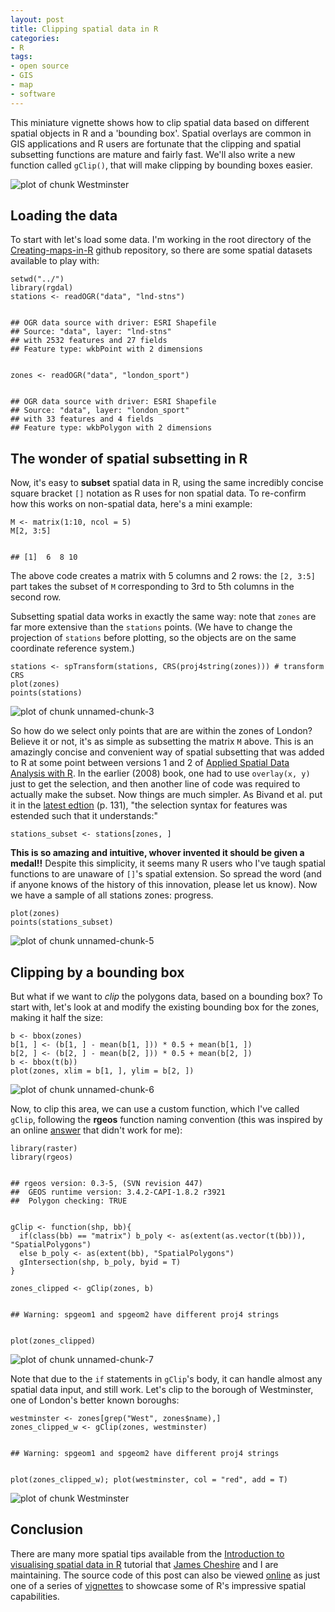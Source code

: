 ```yaml
---
layout: post
title: Clipping spatial data in R
categories:
- R
tags:
- open source
- GIS
- map
- software
---
```



This miniature vignette shows how to clip spatial data based on different spatial objects in R and a 'bounding box'. Spatial overlays are common in GIS applications and R users are fortunate that the clipping and spatial subsetting functions are mature and fairly fast. We'll also write a new function called `gClip()`, that will make clipping by bounding boxes easier.

![plot of chunk Westminster](https://raw.githubusercontent.com/Robinlovelace/Creating-maps-in-R/master/vignettes/clipping-with-bounding-box_files/figure-markdown_github/Westminster.png)

<!--more-->

Loading the data
----------------

To start with let's load some data. I'm working in the root directory of the [Creating-maps-in-R](https://github.com/Robinlovelace/Creating-maps-in-R) github repository, so there are some spatial datasets available to play with:

     
    setwd("../")
    library(rgdal)
    stations <- readOGR("data", "lnd-stns")


    ## OGR data source with driver: ESRI Shapefile 
    ## Source: "data", layer: "lnd-stns"
    ## with 2532 features and 27 fields
    ## Feature type: wkbPoint with 2 dimensions

     
    zones <- readOGR("data", "london_sport")


    ## OGR data source with driver: ESRI Shapefile 
    ## Source: "data", layer: "london_sport"
    ## with 33 features and 4 fields
    ## Feature type: wkbPolygon with 2 dimensions

The wonder of spatial subsetting in R
-------------------------------------

Now, it's easy to **subset** spatial data in R, using the same incredibly concise square bracket `[]` notation as R uses for non spatial data. To re-confirm how this works on non-spatial data, here's a mini example:

     
    M <- matrix(1:10, ncol = 5)
    M[2, 3:5]


    ## [1]  6  8 10

The above code creates a matrix with 5 columns and 2 rows: the `[2, 3:5]` part takes the subset of `M` corresponding to 3rd to 5th columns in the second row.

Subsetting spatial data works in exactly the same way: note that `zones` are far more extensive than the `stations` points. (We have to change the projection of `stations` before plotting, so the objects are on the same coordinate reference system.)

     
    stations <- spTransform(stations, CRS(proj4string(zones))) # transform CRS
    plot(zones)
    points(stations)


![plot of chunk unnamed-chunk-3](https://raw.githubusercontent.com/Robinlovelace/Creating-maps-in-R/master/vignettes/clipping-with-bounding-box_files/figure-markdown_github/unnamed-chunk-3.png)

So how do we select only points that are are within the zones of London? Believe it or not, it's as simple as subsetting the matrix `M` above. This is an amazingly concise and convenient way of spatial subsetting that was added to R at some point between versions 1 and 2 of [Applied Spatial Data Analysis with R](http://www.asdar-book.org/). In the earlier (2008) book, one had to use `overlay(x, y)` just to get the selection, and then another line of code was required to actually make the subset. Now things are much simpler. As Bivand et al. put it in the [latest edtion](http://www.springer.com/statistics/life+sciences,+medicine+%26+health/book/978-1-4614-7617-7) (p. 131), "the selection syntax for features was estended such that it understands:"

     
    stations_subset <- stations[zones, ]


**This is so amazing and intuitive, whover invented it should be given a medal!!** Despite this simplicity, it seems many R users who I've taugh spatial functions to are unaware of `[]`'s spatial extension. So spread the word (and if anyone knows of the history of this innovation, please let us know). Now we have a sample of all stations zones: progress.

     
    plot(zones)
    points(stations_subset)


![plot of chunk unnamed-chunk-5](https://raw.githubusercontent.com/Robinlovelace/Creating-maps-in-R/master/vignettes/clipping-with-bounding-box_files/figure-markdown_github/unnamed-chunk-5.png)

Clipping by a bounding box
--------------------------

But what if we want to *clip* the polygons data, based on a bounding box? To start with, let's look at and modify the existing bounding box for the zones, making it half the size:

 
    b <- bbox(zones)
    b[1, ] <- (b[1, ] - mean(b[1, ])) * 0.5 + mean(b[1, ])
    b[2, ] <- (b[2, ] - mean(b[2, ])) * 0.5 + mean(b[2, ])
    b <- bbox(t(b))
    plot(zones, xlim = b[1, ], ylim = b[2, ])


![plot of chunk unnamed-chunk-6](https://raw.githubusercontent.com/Robinlovelace/Creating-maps-in-R/master/vignettes/clipping-with-bounding-box_files/figure-markdown_github/unnamed-chunk-6.png)

Now, to clip this area, we can use a custom function, which I've called `gClip`, following the **rgeos** function naming convention (this was inspired by an online [answer](http://stackoverflow.com/questions/21883683/is-it-possible-to-clip-a-polygon-to-the-bounding-box-of-a-base-map) that didn't work for me):

     
    library(raster)
    library(rgeos)


    ## rgeos version: 0.3-5, (SVN revision 447)
    ##  GEOS runtime version: 3.4.2-CAPI-1.8.2 r3921 
    ##  Polygon checking: TRUE

 
    gClip <- function(shp, bb){
      if(class(bb) == "matrix") b_poly <- as(extent(as.vector(t(bb))), "SpatialPolygons")
      else b_poly <- as(extent(bb), "SpatialPolygons")
      gIntersection(shp, b_poly, byid = T)
    }

    zones_clipped <- gClip(zones, b)


    ## Warning: spgeom1 and spgeom2 have different proj4 strings

 
    plot(zones_clipped)


![plot of chunk unnamed-chunk-7](https://raw.githubusercontent.com/Robinlovelace/Creating-maps-in-R/master/vignettes/clipping-with-bounding-box_files/figure-markdown_github/unnamed-chunk-7.png)

Note that due to the `if` statements in `gClip`'s body, it can handle almost any spatial data input, and still work. Let's clip to the borough of Westminster, one of London's better known boroughs:

 
    westminster <- zones[grep("West", zones$name),]
    zones_clipped_w <- gClip(zones, westminster)


    ## Warning: spgeom1 and spgeom2 have different proj4 strings

 
    plot(zones_clipped_w); plot(westminster, col = "red", add = T)


![plot of chunk Westminster](https://raw.githubusercontent.com/Robinlovelace/Creating-maps-in-R/master/vignettes/clipping-with-bounding-box_files/figure-markdown_github/Westminster.png)

Conclusion
----------

There are many more spatial tips available from the [Introduction to visualising
spatial data in
R](https://github.com/Robinlovelace/Creating-maps-in-R/raw/master/intro-spatial-rl.pdf)
tutorial that [James Cheshire](http://spatial.ly/) and I are maintaining. The source code of this post can also be viewed [online](https://github.com/Robinlovelace/Creating-maps-in-R/blob/master/vignettes/clipping-with-bounding-box.Rmd) as just one of a series of [vignettes](https://github.com/Robinlovelace/Creating-maps-in-R/tree/master/vignettes) to showcase some of R's impressive spatial capabilities.
